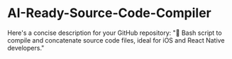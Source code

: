 # AI-Ready-Source-Code-Compiler
Here's a concise description for your GitHub repository:  "🚀 Bash script to compile and concatenate source code files, ideal for iOS and React Native developers."
